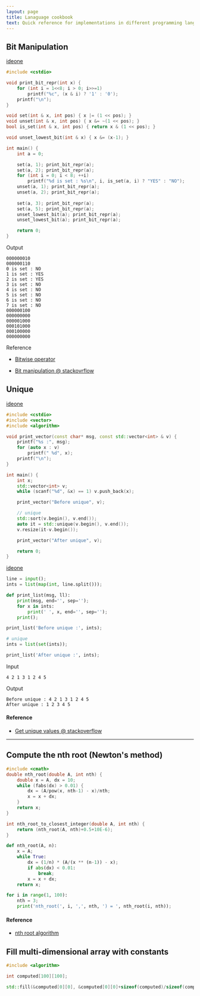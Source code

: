 ```yaml
---
layout: page 
title: Lanaguage cookbook
text: Quick reference for implementations in different programming languages
---
```


## Bit Manipulation

[ideone](http://ideone.com/YP7rSS)

~~~ cpp
#include <cstdio>

void print_bit_repr(int x) {
    for (int i = 1<<8; i > 0; i>>=1)
        printf("%c", (x & i) ? '1' : '0');
    printf("\n");
}

void set(int & x, int pos) { x |= (1 << pos); }
void unset(int & x, int pos) { x &= ~(1 << pos); }
bool is_set(int & x, int pos) { return x & (1 << pos); }

void unset_lowest_bit(int & x) { x &= (x-1); }

int main() {
    int a = 0;

    set(a, 1); print_bit_repr(a); 
    set(a, 2); print_bit_repr(a);
    for (int i = 0; i < 8; ++i)
        printf("%d is set : %s\n", i, is_set(a, i) ? "YES" : "NO");
    unset(a, 1); print_bit_repr(a); 
    unset(a, 2); print_bit_repr(a);
    
    set(a, 3); print_bit_repr(a); 
    set(a, 5); print_bit_repr(a);
    unset_lowest_bit(a); print_bit_repr(a); 
    unset_lowest_bit(a); print_bit_repr(a); 

    return 0;
}

~~~

Output

~~~
000000010
000000110
0 is set : NO
1 is set : YES
2 is set : YES
3 is set : NO
4 is set : NO
5 is set : NO
6 is set : NO
7 is set : NO
000000100
000000000
000001000
000101000
000100000
000000000
~~~

Reference

* [Bitwise operator](http://www.cprogramming.com/tutorial/bitwise_operators.html)

* [Bit manipulation @ stackovrflow](http://stackoverflow.com/questions/3920307/how-can-i-remove-a-flag-in-c)


## Unique 

[ideone](https://ideone.com/tKZ3Eg)

~~~ cpp
#include <cstdio>
#include <vector>
#include <algorithm>

void print_vector(const char* msg, const std::vector<int> & v) {
    printf("%s :", msg);
    for (auto x : v)
        printf(" %d", x);
    printf("\n");
}

int main() {
    int x;
    std::vector<int> v;
    while (scanf("%d", &x) == 1) v.push_back(x);

    print_vector("Before unique", v);

    // unique
    std::sort(v.begin(), v.end());
    auto it = std::unique(v.begin(), v.end());
    v.resize(it-v.begin());

    print_vector("After unique", v);

    return 0;
}
~~~

[ideone](https://ideone.com/1YSeHv)

~~~ python
line = input();
ints = list(map(int, line.split()));

def print_list(msg, ll):
    print(msg, end='', sep='');
    for x in ints:
        print(' ', x, end='', sep='');
    print();

print_list('Before unique :', ints);

# unique
ints = list(set(ints));

print_list('After unique :', ints);
~~~


Input

~~~
4 2 1 3 1 2 4 5
~~~

Output

~~~
Before unique : 4 2 1 3 1 2 4 5
After unique : 1 2 3 4 5
~~~

#### Reference

* [Get unique values @ stackoverflow](http://stackoverflow.com/questions/12897374/get-unique-values-from-a-list-in-python)

---

## Compute the nth root (Newton's method) 

~~~ cpp
#include <cmath>
double nth_root(double A, int nth) {
	double x = A, dx = 10;
	while (fabs(dx) > 0.01) {
		dx = (A/pow(x, nth-1) - x)/nth;
		x = x + dx;
	}
	return x;
}

int nth_root_to_closest_integer(double A, int nth) {
	return (nth_root(A, nth)+0.5+10E-6);
}
~~~

~~~ python
def nth_root(A, n):
    x = A;
    while True:
        dx = (1/n) * (A/(x ** (n-1)) - x);
        if abs(dx) < 0.01:
            break;
        x = x + dx;
    return x;

for i in range(1, 100):
    nth = 3;
    print('nth_root(', i, ',', nth, ') = ', nth_root(i, nth));
~~~

#### Reference
* [nth root algorithm](https://en.wikipedia.org/wiki/Nth_root_algorithm)

## Fill multi-dimensional array with constants

~~~ cpp
#include <algorithm>

int computed[100][100];

std::fill(&computed[0][0], &computed[0][0]+sizeof(computed)/sizeof(computed[0][0]), -1);
~~~ 
